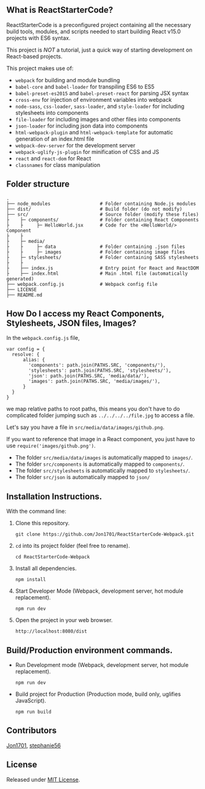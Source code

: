 ## What is ReactStarterCode?

ReactStarterCode is a preconfigured project containing all the necessary build tools, modules, and scripts
needed to start building React v15.0 projects with ES6 syntax.

This project is *NOT* a tutorial, just a quick way of starting development on React-based
projects.

This project makes use of:

* `webpack` for building and module bundling
* `babel-core` and `babel-loader` for transpiling ES6 to ES5
* `babel-preset-es2015` and `babel-preset-react` for parsing JSX syntax
* `cross-env` for injection of environment variables into webpack
* `node-sass`, `css-loader`, `sass-loader`, and `style-loader` for including stylesheets into components
* `file-loader` for including images and other files into components
* `json-loader` for including json data into components
* `html-webpack-plugin` and `html-webpack-template` for automatic generation of an index.html file
* `webpack-dev-server` for the development server
* `webpack-uglify-js-plugin` for minification of CSS and JS
* `react` and `react-dom` for React
* `classnames` for class manipulation

## Folder structure

    .
    ├── node_modules                  # Folder containing Node.js modules
    ├── dist/                         # Build folder (do not modify)
    ├── src/                          # Source folder (modify these files)
    ├    ├─ components/               # Folder containing React Components
    ├    ├     ├─ HelloWorld.jsx      # Code for the <HelloWorld/> Component
    ├    ├
    ├    ├─ media/                    
    ├    ├     ├─ data                # Folder containing .json files
    ├    ├     ├─ images              # Folder containing image files
    ├    ├─ stylesheets/              # Folder containing SASS stylesheets   
    ├    ├
    ├    ├── index.js                 # Entry point for React and ReactDOM
    ├    ├── index.html               # Main .html file (automatically generated)
    ├── webpack.config.js             # Webpack config file
    ├── LICENSE
    ├── README.md

## How Do I access my React Components, Stylesheets, JSON files, Images?
In the `webpack.config.js` file,

    var config = {
      resolve: {
          alias: {
            'components': path.join(PATHS.SRC, 'components/'),
            'stylesheets': path.join(PATHS.SRC, 'stylesheets/'),
            'json': path.join(PATHS.SRC, 'media/data/'),
            'images': path.join(PATHS.SRC, 'media/images/'),
          }
      }
    }

we map relative paths to root paths, this means you don't have to do complicated
folder jumping such as `../../../../file.jpg` to access a file.

Let's say you have a file in `src/media/data/images/github.png`.

If you want to
reference that image in a React component, you just have to use `require('images/github.png')`.

* The folder `src/media/data/images` is automatically mapped to `images/`.
* The folder `src/components` is automatically mapped to `components/`.
* The folder `src/stylesheets` is automatically mapped to `stylesheets/`.
* The folder `src/json` is automatically mapped to `json/`


## Installation Instructions.
With the command line:

1. Clone this repository.

    `git clone https://github.com/Jon1701/ReactStarterCode-Webpack.git`

2. `cd` into its project folder (feel free to rename).

    `cd ReactStarterCode-Webpack`

3. Install all dependencies.

    `npm install`

4. Start Developer Mode (Webpack, development server, hot module replacement).

    `npm run dev`

5. Open the project in your web browser.

    `http://localhost:8080/dist`

## Build/Production environment commands.

* Run Development mode (Webpack, development server, hot module replacement).

    `npm run dev`

* Build project for Production (Production mode, build only, uglifies JavaScript).

    `npm run build`

## Contributors

[Jon1701](https://github.com/Jon1701), [stephanie56](https://github.com/stephanie56)

## License

Released under [MIT License](http://www.opensource.org/licenses/MIT).
